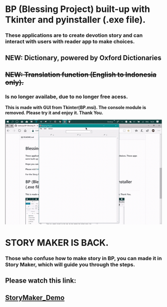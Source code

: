 # BP (Blessing Project) built-up with Tkinter and pyinstaller (.exe file).
### **These applications are to create devotion story and can interact with users with reader app to make choices.**
## NEW: Dictionary, powered by Oxford Dictionaries
## ~~NEW: Translation function (English to Indonesia only).~~
### **Is no longer availabe, due to no longer free acess.**

**This is made with GUI from Tkinter(BP.msi). The console module is removed. Please try it and enjoy it. Thank You.**

![bp](https://github.com/kakkarja/BP/blob/master/BP_pics/BP.gif)

# STORY MAKER IS BACK.
### Those who confuse how to make story in BP, you can made it in Story Maker, which will guide you through the steps.
## Please watch this link:
## **[StoryMaker_Demo](https://youtu.be/NGzdn3RA6as)**
